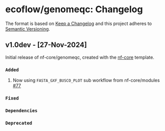 # ecoflow/genomeqc: Changelog

The format is based on [Keep a Changelog](https://keepachangelog.com/en/1.0.0/)
and this project adheres to [Semantic Versioning](https://semver.org/spec/v2.0.0.html).

## v1.0dev - [27-Nov-2024]

Initial release of nf-core/genomeqc, created with the [nf-core](https://nf-co.re/) template.

### `Added`

1. Now using `FASTA_GXF_BUSCO_PLOT` sub workflow from nf-core/modules [#77](https://github.com/nf-core/genomeqc/issues/77)

### `Fixed`

### `Dependencies`

### `Deprecated`
